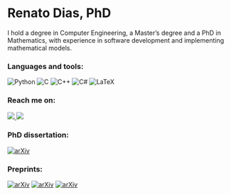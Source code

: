 # Renato Dias, PhD

I hold a degree in Computer Engineering, a Master’s degree and a PhD in Mathematics, with experience in software development and implementing mathematical models.

### Languages and tools:
![Python](https://img.shields.io/badge/python-3670A0?style=for-the-badge&logo=python&logoColor=ffdd54)
![C](https://img.shields.io/badge/C-00599C?style=for-the-badge&logo=c&logoColor=white)
![C++](https://img.shields.io/badge/C%2B%2B-00599C?style=for-the-badge&logo=c%2B%2B&logoColor=white)
![C#](https://img.shields.io/badge/C%23-239120?style=for-the-badge&logo=c-sharp&logoColor=white)
![LaTeX](https://img.shields.io/badge/latex-%23008080.svg?style=for-the-badge&logo=latex&logoColor=white)

### Reach me on:

<div>

  <a href = "mailto:renatodiascosta89@gmail.com"> 
    <img src="https://img.shields.io/badge/-Gmail-%23333?style=for-the-badge&logo=gmail&logoColor=white" target="_blank">  
  </a>
  
  <a href="https://www.linkedin.com/in/renatodiascosta" target="_blank">
    <img src="https://img.shields.io/badge/-LinkedIn-%230077B5?style=for-the-badge&logo=linkedin&logoColor=white" target="_blank">
  </a>
  
</div>

### PhD dissertation:

[![arXiv](https://img.shields.io/badge/arXiv-1234.56789-b31b1b.svg?style=for-the-badge)](https://arxiv.org/abs/2302.05485)

### Preprints:

[![arXiv](https://img.shields.io/badge/arXiv-1234.56789-0ac730.svg?style=for-the-badge)](https://arxiv.org/abs/2206.03549)
[![arXiv](https://img.shields.io/badge/arXiv-1234.56789-2d9fc2.svg?style=for-the-badge)](https://arxiv.org/abs/2301.03137)
[![arXiv](https://img.shields.io/badge/arXiv-1234.56789-bf1f9f.svg?style=for-the-badge)](https://arxiv.org/abs/2205.07801)

